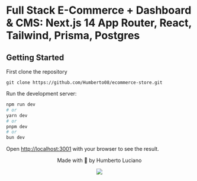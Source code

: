 # Full Stack E-Commerce + Dashboard & CMS: Next.js 14 App Router, React, Tailwind, Prisma, Postgres

## Getting Started

First clone the repository

```shell
git clone https://github.com/Humberto08/ecommerce-store.git
```

 Run the development server:

```bash
npm run dev
# or
yarn dev
# or
pnpm dev
# or
bun dev
```

Open [http://localhost:3001](http://localhost:3001) with your browser to see the result.

<div id='contatos' align="center">
  <p align="center">Made with 💜 by Humberto Luciano</p>
  <div id="contatos" align="center">
    <a href="https://www.linkedin.com/in/humberto-luciano/" target="_blank"><img src="https://img.shields.io/badge/-LinkedIn-%230077B5?style=for-the-badge&logo=linkedin&logoColor=white" target="_blank"></a>
</div>